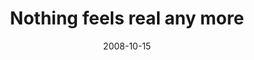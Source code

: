 ---
layout: base.njk
title : 'Nothing feels real any more' 
view_title : 'Nothing feels real any more' 
year : '2008' 
date : '2008-10-15' 
img_file : '/drawing/nothingfeelsrealanymore.jpg' 
html_file : 'nothingfeelsrealanymore' 
next_html : 'thatsthemostbeautifulthingiveeverheard.html' 
year_order : '469' 
permalink : "title/{{html_file}}.html"
---